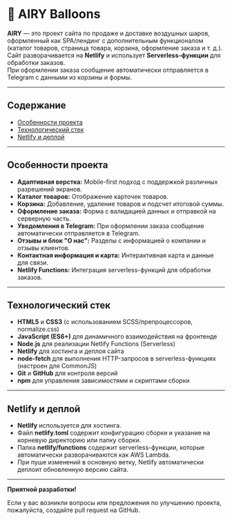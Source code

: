 # 🎈 AIRY Balloons

**AIRY** — это проект сайта по продаже и доставке воздушных шаров, оформленный как SPA/лендинг с дополнительным функционалом (каталог товаров, страница товара, корзина, оформление заказа и т. д.). Сайт разворачивается на **Netlify** и использует **Serverless-функции** для обработки заказов.  
При оформлении заказа сообщение автоматически отправляется в Telegram с данными из корзины и формы.

---

## Содержание

- [Особенности проекта](#особенности-проекта)
- [Технологический стек](#технологический-стек)
- [Netlify и деплой](#netlify-и-деплой)

---

## Особенности проекта

- **Адаптивная верстка:** Mobile-first подход с поддержкой различных разрешений экранов.
- **Каталог товаров:** Отображение карточек товаров.
- **Корзина:** Добавление, удаление товаров и подсчет итоговой суммы.
- **Оформление заказа:** Форма с валидацией данных и отправкой на серверную часть.
- **Уведомления в Telegram:** При оформлении заказа сообщение автоматически отправляется в Telegram.
- **Отзывы и блок "О нас":** Разделы с информацией о компании и отзывы клиентов.
- **Контактная информация и карта:** Интерактивная карта и данные для связи.
- **Netlify Functions:** Интеграция serverless-функций для обработки заказов.

---

## Технологический стек

- **HTML5** и **CSS3** (с использованием SCSS/препроцессоров, normalize.css)
- **JavaScript (ES6+)** для динамичного взаимодействия на фронтенде
- **Node.js** для реализации Netlify Functions (Serverless)
- **Netlify** для хостинга и деплоя сайта
- **node-fetch** для выполнения HTTP-запросов в serverless-функциях (настроен для CommonJS)
- **Git** и **GitHub** для контроля версий
- **npm** для управления зависимостями и скриптами сборки

---

## Netlify и деплой

- **Netlify** используется для хостинга.
- Файл **netlify.toml** содержит конфигурацию сборки и указание на корневую директорию или папку сборки.
- Папка **netlify/functions** содержит serverless-функции, которые автоматически разворачиваются как AWS Lambda.
- При пуше изменений в основную ветку, Netlify автоматически деплоит обновленную версию сайта.

---

**Приятной разработки!**

Если у вас возникли вопросы или предложения по улучшению проекта, пожалуйста, создайте pull request на GitHub.